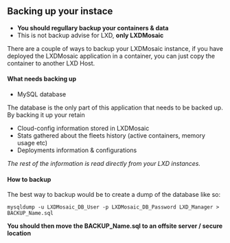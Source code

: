 ## Backing up your instace


- **You should regullary backup your containers & data**
- This is not backup advise for LXD, **only LXDMosaic**

There are a couple of ways to backup your LXDMosaic instance, if you have
deployed the LXDMosaic application in a container, you can just copy the container
to another LXD Host.

#### What needs backing up

 - MySQL database

The database is the only part of this application that needs to be backed up.
By backing it up your retain

 - Cloud-config information stored in LXDMosaic
 - Stats gathered about the fleets history (active containers, memory usage etc)
 - Deployments information & configurations

_The rest of the information is read directly from your LXD instances._

#### How to backup

The best way to backup would be to create a dump of the database like so:

`mysqldump -u LXDMosaic_DB_User -p LXDMosaic_DB_Password LXD_Manager > BACKUP_Name.sql`

**You should then move the BACKUP_Name.sql to an offsite server / secure location**
